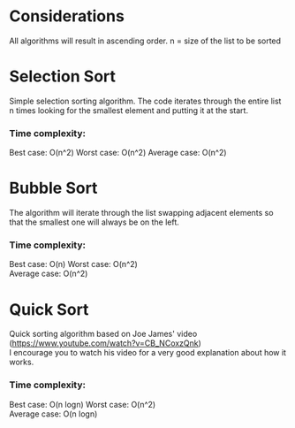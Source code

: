 # Considerations

All algorithms will result in ascending order.
n = size of the list to be sorted

# Selection Sort

Simple selection sorting algorithm. The code iterates through the entire list n times looking for the smallest element and putting it at the start.

### Time complexity:  
Best case: O(n^2)
Worst case: O(n^2)
Average case: O(n^2)

# Bubble Sort

The algorithm will iterate through the list swapping adjacent elements so that the smallest one will always be on the left.

### Time complexity:  
Best case: O(n)
Worst case: O(n^2)  
Average case: O(n^2)

# Quick Sort

Quick sorting algorithm based on Joe James' video (https://www.youtube.com/watch?v=CB_NCoxzQnk)  
I encourage you to watch his video for a very good explanation about how it works.

### Time complexity:  
Best case: O(n logn)
Worst case: O(n^2)  
Average case: O(n logn)

